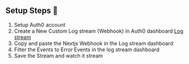 ## Setup Steps 📣

1. Setup Auth0 account 
2. Create a New Custom Log stream (Webhook) in Auth0 dashboard [Log stream](https://manage.auth0.com/dashboard/us/dev-cxoxe0c5gbkg2gp1/log-streams) 
3. Copy and paste the Nextjs Webhook in the Log stream dashboard
4. Filter the Events to Error Events in the log stream dashboard
5. Save the Stream and watch it stream